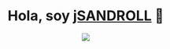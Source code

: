 
<div align="center">
<h1 align="center">Hola, soy <a href="https://">jSANDROLL</a> 👋</h1>
<p align="center">
  <a href="https://github.com/DenverCoder1/readme-typing-svg"><img src="https://readme-typing-svg.herokuapp.com?font=Time+New+Roman&color=red&size=25&center=true&vCenter=true&width=600&height=100&lines=Ingeniero+en+Sistemas;Especialista+en+el+area+de+Ciencias+Informáticas;Desarrollador+Backend/Front-End;ProActivo/Investigador¡¡¡"></a>
</p>
</div>

